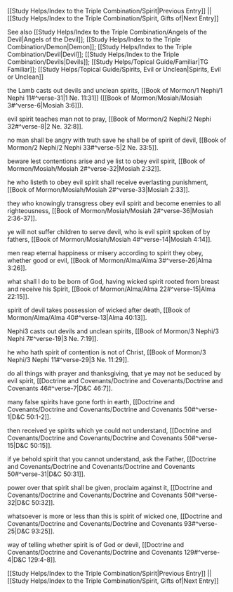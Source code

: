 [[Study Helps/Index to the Triple Combination/Spirit|Previous Entry]]  ||  [[Study Helps/Index to the Triple Combination/Spirit, Gifts of|Next Entry]]

 See also [[Study Helps/Index to the Triple Combination/Angels of the Devil|Angels of the Devil]]; [[Study Helps/Index to the Triple Combination/Demon|Demon]]; [[Study Helps/Index to the Triple Combination/Devil|Devil]]; [[Study Helps/Index to the Triple Combination/Devils|Devils]]; [[Study Helps/Topical Guide/Familiar|TG Familiar]]; [[Study Helps/Topical Guide/Spirits, Evil or Unclean|Spirits, Evil or Unclean]]

 the Lamb casts out devils and unclean spirits, [[Book of Mormon/1 Nephi/1 Nephi 11#^verse-31|1 Ne. 11:31]] ([[Book of Mormon/Mosiah/Mosiah 3#^verse-6|Mosiah 3:6]]).

 evil spirit teaches man not to pray, [[Book of Mormon/2 Nephi/2 Nephi 32#^verse-8|2 Ne. 32:8]].

 no man shall be angry with truth save he shall be of spirit of devil, [[Book of Mormon/2 Nephi/2 Nephi 33#^verse-5|2 Ne. 33:5]].

 beware lest contentions arise and ye list to obey evil spirit, [[Book of Mormon/Mosiah/Mosiah 2#^verse-32|Mosiah 2:32]].

 he who listeth to obey evil spirit shall receive everlasting punishment, [[Book of Mormon/Mosiah/Mosiah 2#^verse-33|Mosiah 2:33]].

 they who knowingly transgress obey evil spirit and become enemies to all righteousness, [[Book of Mormon/Mosiah/Mosiah 2#^verse-36|Mosiah 2:36-37]].

 ye will not suffer children to serve devil, who is evil spirit spoken of by fathers, [[Book of Mormon/Mosiah/Mosiah 4#^verse-14|Mosiah 4:14]].

 men reap eternal happiness or misery according to spirit they obey, whether good or evil, [[Book of Mormon/Alma/Alma 3#^verse-26|Alma 3:26]].

 what shall I do to be born of God, having wicked spirit rooted from breast and receive his Spirit, [[Book of Mormon/Alma/Alma 22#^verse-15|Alma 22:15]].

 spirit of devil takes possession of wicked after death, [[Book of Mormon/Alma/Alma 40#^verse-13|Alma 40:13]].

 Nephi3 casts out devils and unclean spirits, [[Book of Mormon/3 Nephi/3 Nephi 7#^verse-19|3 Ne. 7:19]].

 he who hath spirit of contention is not of Christ, [[Book of Mormon/3 Nephi/3 Nephi 11#^verse-29|3 Ne. 11:29]].

 do all things with prayer and thanksgiving, that ye may not be seduced by evil spirit, [[Doctrine and Covenants/Doctrine and Covenants/Doctrine and Covenants 46#^verse-7|D&C 46:7]].

 many false spirits have gone forth in earth, [[Doctrine and Covenants/Doctrine and Covenants/Doctrine and Covenants 50#^verse-1|D&C 50:1-2]].

 then received ye spirits which ye could not understand, [[Doctrine and Covenants/Doctrine and Covenants/Doctrine and Covenants 50#^verse-15|D&C 50:15]].

 if ye behold spirit that you cannot understand, ask the Father, [[Doctrine and Covenants/Doctrine and Covenants/Doctrine and Covenants 50#^verse-31|D&C 50:31]].

 power over that spirit shall be given, proclaim against it, [[Doctrine and Covenants/Doctrine and Covenants/Doctrine and Covenants 50#^verse-32|D&C 50:32]].

 whatsoever is more or less than this is spirit of wicked one, [[Doctrine and Covenants/Doctrine and Covenants/Doctrine and Covenants 93#^verse-25|D&C 93:25]].

 way of telling whether spirit is of God or devil, [[Doctrine and Covenants/Doctrine and Covenants/Doctrine and Covenants 129#^verse-4|D&C 129:4-8]].

[[Study Helps/Index to the Triple Combination/Spirit|Previous Entry]]  ||  [[Study Helps/Index to the Triple Combination/Spirit, Gifts of|Next Entry]]